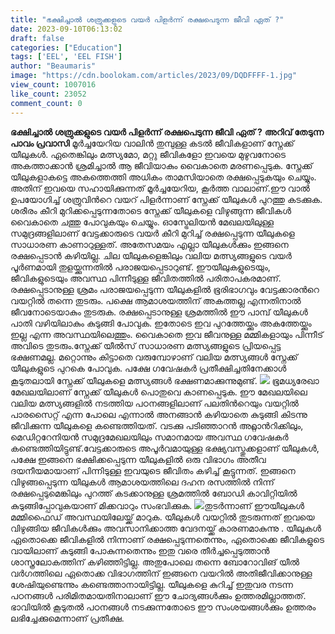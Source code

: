```yaml
---
title: "ഭക്ഷിച്ചാൽ ശത്രുക്കളുടെ വയർ പിളർന്ന് രക്ഷപെടുന്ന ജീവി ഏത് ?"
date: 2023-09-10T06:13:02
draft: false
categories: ["Education"]
tags: ['EEL', 'EEL FISH']
author: "Beaumaris"
image: "https://cdn.boolokam.com/articles/2023/09/DQDFFFF-1.jpg"
view_count: 1007016
like_count: 23052
comment_count: 0
---
```


**ഭക്ഷിച്ചാൽ ശത്രുക്കളുടെ വയർ പിളർന്ന് രക്ഷപെടുന്ന ജീവി ഏത് ?** **അറിവ് തേടുന്ന പാവം പ്രവാസി** മൂര്‍ച്ചയേറിയ വാലിന്‍ തുമ്പുള്ള കടല്‍ ജീവികളാണ് സ്നേക്ക് യീലുകള്‍. ഏതെങ്കിലും മത്സ്യമോ, മറ്റു ജീവികളോ ഇവയെ മുഴുവനോടെ അകത്താക്കാന്‍ ശ്രമിച്ചാല്‍ ആ ജീവിയാകും വൈകാതെ മരണപ്പെടുക. സ്നേക്ക് യീലുകളാകട്ടെ അകത്തെത്തി അധികം താമസിയാതെ രക്ഷപ്പെടുകയും ചെയ്യും. അതിന് ഇവയെ സഹായിക്കുന്നത് മൂര്‍ച്ചയേറിയ, കൂര്‍ത്ത വാലാണ്.ഈ വാല്‍ ഉപയോഗിച്ച് ശത്രുവിന്‍റെ വയറ് പിളർന്നാണ് സ്നേക്ക് യീലുകള്‍ പുറത്തു കടക്കുക. ശരീരം കീറി മുറിക്കപ്പെടുന്നതോടെ സ്നേക്ക് യീലുകളെ വിഴുങ്ങുന്ന ജീവികള്‍ വൈകാതെ ചത്തു പോവുകയും ചെയ്യും. ഓസ്ട്രേലിയന്‍ മേഖലയിലുള്ള സമുദ്രങ്ങളിലാണ് വേട്ടക്കാരുടെ വയര്‍ കീറി മുറിച്ച് രക്ഷപ്പെടുന്ന യീലുകളെ സാധാരണ കാണാറുള്ളത്. അതേസമയം എല്ലാ യീലുകള്‍ക്കും ഇങ്ങനെ രക്ഷപ്പെടാന്‍ കഴിയില്ല. ചില യീലുകളെങ്കിലും വലിയ മത്സ്യങ്ങളുടെ വയര്‍ പൂര്‍ണമായി തുളയ്ക്കുന്നതില്‍ പരാജയപ്പെടാറുണ്ട്. ഈയീലുകളുടെയും, ജീവികളുടെയും അവസ്ഥ പിന്നീടുള്ള ജീവിതത്തില്‍ പരിതാപകരമാണ്. രക്ഷപ്പെടാനുള്ള ശ്രമം പരാജയപ്പെടുന്ന യീലുകളില്‍ ഭൂരിഭാഗവും വേട്ടക്കാരന്‍റെ വയറ്റില്‍ തന്നെ തുടരും. പക്ഷെ ആമാശയത്തിന് അകത്തല്ല എന്നതിനാല്‍ ജീവനോടെയാകും തുടരുക. രക്ഷപ്പെടാനുള്ള ശ്രമത്തില്‍ ഈ പാമ്പ് യീലുകള്‍ പാതി വഴിയിലാകും കുടുങ്ങി പോവുക. ഇതോടെ ഇവ പുറത്തേയ്ക്കും അകത്തേയ്ക്കും ഇല്ല എന്ന അവസ്ഥയിലെത്തും. വൈകാതെ ഇവ ജീവനുള്ള മമ്മികളായും പിന്നീട് അവിടെ തുടരും.സ്നേക്ക് യീല്‍സ് സാധാരണ മത്സ്യങ്ങളുടെ പ്രിയപ്പെട്ട ഭക്ഷണമല്ല. മറ്റൊന്നും കിട്ടാതെ വരുമ്പോഴാണ് വലിയ മത്സ്യങ്ങള്‍ സ്നേക്ക് യീലുകളുടെ പുറകെ പോവുക. പക്ഷേ ഗവേഷകര്‍ പ്രതീക്ഷിച്ചതിനേക്കാള്‍ കൂടുതലായി സ്നേക്ക് യീലുകളെ മത്സ്യങ്ങള്‍ ഭക്ഷണമാക്കുന്നുമുണ്ട്. ![](https://cdn.boolokam.com/articles/2023/09/DDFFFFFGG.jpg) ഭൂമധ്യരേഖാ മേഖലയിലാണ് സ്നേക്ക് യീലുകള്‍ പൊതുവെ കാണപ്പെടുക. ഈ മേഖലയിലെ വലിയ മത്സ്യങ്ങളില്‍ നടത്തിയ പഠനങ്ങളിലാണ് പലതിന്‍റെയും വയറ്റില്‍ പാരസൈറ്റ് എന്ന പോലെ എന്നാല്‍ അനങ്ങാന്‍ കഴിയാതെ കുടുങ്ങി കിടന്നു ജീവിക്കുന്ന യീലുകളെ കണ്ടെത്തിയത്. വടക്കു പടിഞ്ഞാറന്‍ അറ്റ്ലാന്‍റിക്കിലും, മെഡിറ്ററേനിയന്‍ സമുദ്രമേഖലയിലും സമാനമായ അവസ്ഥ ഗവേഷകര്‍ കണ്ടെത്തിയിട്ടുണ്ട്.വേട്ടക്കാരുടെ അപൂര്‍വമായുള്ള ഭക്ഷ്യവസ്തുക്കളാണ് യീലുകള്‍, പക്ഷേ ഇങ്ങനെ ഭക്ഷിക്കപ്പെടുന്ന യീലുകളില്‍ ഒരു വിഭാഗം അതീവ ദയനീയമായാണ് പിന്നിടുള്ള ഇവയുടെ ജീവിതം കഴിച്ച് കൂട്ടുന്നത്. ഇങ്ങനെ വിഴുങ്ങപ്പെടുന്ന യീലുകള്‍ ആമാശയത്തിലെ ദഹന രസത്തില്‍ നിന്ന് രക്ഷപ്പെടുമെങ്കിലും പുറത്ത് കടക്കാനുള്ള ശ്രമത്തില്‍ ബോഡി കാവിറ്റിയില്‍ കുടുങ്ങിപ്പോവുകയാണ് മിക്കവാറും സംഭവിക്കുക. ![](https://cdn.boolokam.com/articles/2023/09/QDQFF.jpg)തുടര്‍ന്നാണ് ഈയീലുകള്‍ മമ്മിഫൈഡ് അവസ്ഥയിലേയ്ക്ക് മാറുക. യീലുകള്‍ വയറ്റില്‍ തുടരുന്നത് ഇവയെ വിഴുങ്ങിയ ജീവികൾക്കും അവസാനിക്കാത്ത വേദനയ്ക്ക് കാരണമാകുന്നു . യീലുകള്‍ ഏതൊക്കെ ജീവികളില്‍ നിന്നാണ് രക്ഷപ്പെടുന്നതെന്നും, ഏതൊക്കെ ജീവികളുടെ വായിലാണ് കുടുങ്ങി പോകുന്നതെന്നും ഇതു വരെ തീര്‍ച്ചപ്പെടുത്താന്‍ ശാസ്ത്രലോകത്തിന് കഴിഞ്ഞിട്ടില്ല. അതുപോലെ തന്നെ ബോറോവിങ് യീല്‍ വര്‍ഗത്തിലെ ഏതൊക്ക വിഭാഗത്തിന് ഇങ്ങനെ വയറില്‍ അതിജീവിക്കാനുള്ള ശേഷിയുണ്ടെന്നും കണ്ടെത്താനായിട്ടില്ല. യീലുകളെ കുറിച്ച് ഇതുവര നടന്ന പഠനങ്ങള്‍ പരിമിതമായതിനാലാണ് ഈ ചോദ്യങ്ങള്‍ക്കും ഉത്തരമില്ലാത്തത്. ഭാവിയില്‍ കൂടുതല്‍ പഠനങ്ങള്‍ നടക്കുന്നതോടെ ഈ സംശയങ്ങള്‍ക്കും ഉത്തരം ലഭിച്ചേക്കുമെന്നാണ് പ്രതീക്ഷ.
